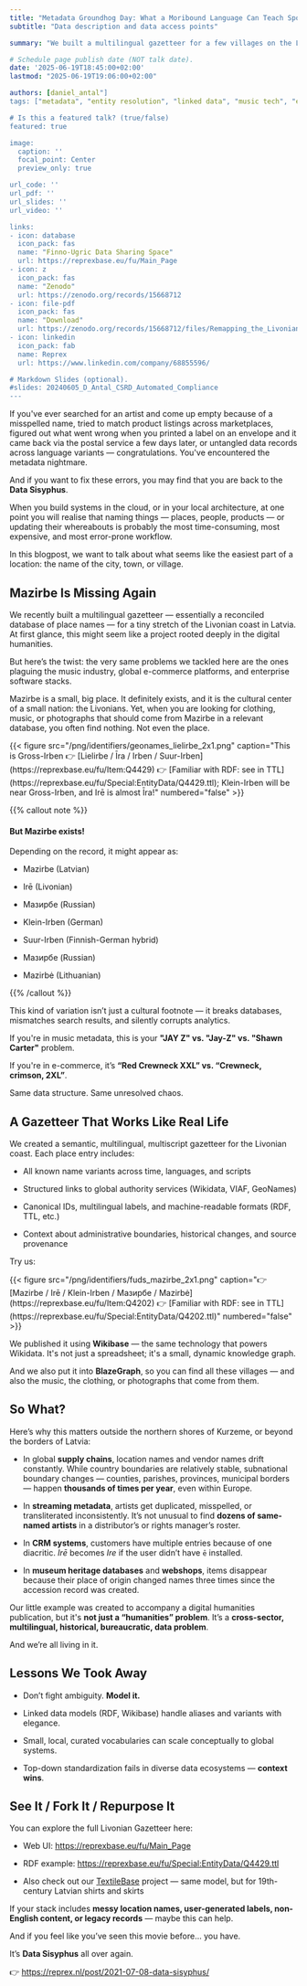 ```yaml
---
title: "Metadata Groundhog Day: What a Moribound Language Can Teach Spotify and Shopify"
subtitle: "Data description and data access points"

summary: "We built a multilingual gazetteer for a few villages on the Livonian coast. It accidentally solved problems that plague music metadata, e-commerce catalogs, and enterprise CRMs."

# Schedule page publish date (NOT talk date).
date: '2025-06-19T18:45:00+02:00'
lastmod: "2025-06-19T19:06:00+02:00"

authors: [daniel_antal"]
tags: ["metadata", "entity resolution", "linked data", "music tech", "e-commerce", "Reprexbase"]

# Is this a featured talk? (true/false)
featured: true

image:
  caption: ''
  focal_point: Center
  preview_only: true

url_code: ''
url_pdf: ''
url_slides: ''
url_video: ''

links:
- icon: database
  icon_pack: fas
  name: "Finno-Ugric Data Sharing Space"
  url: https://reprexbase.eu/fu/Main_Page
- icon: z
  icon_pack: fas
  name: "Zenodo"
  url: https://zenodo.org/records/15668712
- icon: file-pdf
  icon_pack: fas
  name: "Download"
  url: https://zenodo.org/records/15668712/files/Remapping_the_Livonian_Coast.pdf?download=1
- icon: linkedin
  icon_pack: fab
  name: Reprex
  url: https://www.linkedin.com/company/68855596/

# Markdown Slides (optional).
#slides: 20240605_D_Antal_CSRD_Automated_Compliance
---
```




If you've ever searched for an artist and come up empty because of a misspelled name, tried to match product listings across marketplaces, figured out what went wrong when you printed a label on an envelope and it came back via the postal service a few days later, or untangled data records across language variants — congratulations. You've encountered the metadata nightmare.

And if you want to fix these errors, you may find that you are back to the **Data Sisyphus**.

When you build systems in the cloud, or in your local architecture, at one point you will realise that naming things — places, people, products — or updating their whereabouts is probably the most time-consuming, most expensive, and most error-prone workflow.

In this blogpost, we want to talk about what seems like the easiest part of a location: the name of the city, town, or village.

## Mazirbe Is Missing Again

We recently built a multilingual gazetteer — essentially a reconciled database of place names — for a tiny stretch of the Livonian coast in Latvia. At first glance, this might seem like a project rooted deeply in the digital humanities.

But here’s the twist: the very same problems we tackled here are the ones plaguing the music industry, global e-commerce platforms, and enterprise software stacks.

Mazirbe is a small, big place. It definitely exists, and it is the cultural center of a small nation: the Livonians. Yet, when you are looking for clothing, music, or photographs that should come from Mazirbe in a relevant database, you often find nothing. Not even the place.

<td style="text-align: center;">
{{< figure src="/png/identifiers/geonames_lielirbe_2x1.png" caption="This is Gross-Irben 👉 [Lielirbe / Īra / Irben / Suur-Irben](https://reprexbase.eu/fu/Item:Q4429) 👉 [Familiar with RDF: see in TTL](https://reprexbase.eu/fu/Special:EntityData/Q4429.ttl); Klein-Irben will be near Gross-Irben, and Irē is almost Īra!"  numbered="false" >}}
</td>


{{% callout note %}}
#### But Mazirbe exists! 
Depending on the record, it might appear as:
-   Mazirbe (Latvian)

-   Irē (Livonian)

-   Мазирбе (Russian)

-  Klein-Irben (German)

-  Suur-Irben (Finnish-German hybrid)

-  Мазирбе (Russian)

-  Mazirbė (Lithuanian)

{{% /callout %}}





This kind of variation isn’t just a cultural footnote — it breaks databases, mismatches search results, and silently corrupts analytics.

If you're in music metadata, this is your **"JAY Z" vs. "Jay-Z" vs. "Shawn Carter"** problem.

If you're in e-commerce, it’s **“Red Crewneck XXL” vs. “Crewneck, crimson, 2XL”**.

Same data structure. Same unresolved chaos.

## A Gazetteer That Works Like Real Life

We created a semantic, multilingual, multiscript gazetteer for the Livonian coast. Each place entry includes:

-   All known name variants across time, languages, and scripts

-   Structured links to global authority services (Wikidata, VIAF, GeoNames)

-   Canonical IDs, multilingual labels, and machine-readable formats (RDF, TTL, etc.)

-   Context about administrative boundaries, historical changes, and source provenance


Try us:

<td style="text-align: center;">
{{< figure src="/png/identifiers/fuds_mazirbe_2x1.png" caption="👉 [Mazirbe / Irē / Klein-Irben / Мазирбе / Mazirbė](https://reprexbase.eu/fu/Item:Q4202) 👉 [Familiar with RDF: see in TTL](https://reprexbase.eu/fu/Special:EntityData/Q4202.ttl)"  numbered="false" >}}
</td>

We published it using **Wikibase** — the same technology that powers Wikidata. It's not just a spreadsheet; it's a small, dynamic knowledge graph.

And we also put it into **BlazeGraph**, so you can find all these villages — and also the music, the clothing, or photographs that come from them.

## So What?

Here’s why this matters outside the northern shores of Kurzeme, or beyond the borders of Latvia:

-   In global **supply chains**, location names and vendor names drift constantly. While country boundaries are relatively stable, subnational boundary changes — counties, parishes, provinces, municipal borders — happen **thousands of times per year**, even within Europe.

-  In **streaming metadata**, artists get duplicated, misspelled, or transliterated inconsistently. It’s not unusual to find **dozens of same-named artists** in a distributor’s or rights manager’s roster.

-  In **CRM systems**, customers have multiple entries because of one diacritic. *Irē* becomes *Ire* if the user didn’t have `ē` installed.

-  In **museum heritage databases** and **webshops**, items disappear because their place of origin changed names three times since the accession record was created.

Our little example was created to accompany a digital humanities publication, but it's **not just a “humanities” problem**. It’s a **cross-sector, multilingual, historical, bureaucratic, data problem**.

And we’re all living in it.

## Lessons We Took Away

-  Don’t fight ambiguity. **Model it.**

- Linked data models (RDF, Wikibase) handle aliases and variants with elegance.

- Small, local, curated vocabularies can scale conceptually to global systems.

- Top-down standardization fails in diverse data ecosystems — **context wins**.

## See It / Fork It / Repurpose It

You can explore the full Livonian Gazetteer here:

- Web UI: <https://reprexbase.eu/fu/Main_Page>

- RDF example: <https://reprexbase.eu/fu/Special:EntityData/Q4429.ttl>

- Also check out our [TextileBase](https://reprexbase.eu/textilebase/) project — same model, but for 19th-century Latvian shirts and skirts

If your stack includes **messy location names, user-generated labels, non-English content, or legacy records** — maybe this can help.

And if you feel like you’ve seen this movie before… you have.

It’s **Data Sisyphus** all over again.

👉 <https://reprex.nl/post/2021-07-08-data-sisyphus/>
